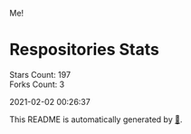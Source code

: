 Me!

# Respositories Stats
Stars Count: 197  
Forks Count: 3

2021-02-02 00:26:37  

This README is automatically generated by [🐰](https://github.com/rnitta/rnitta).
